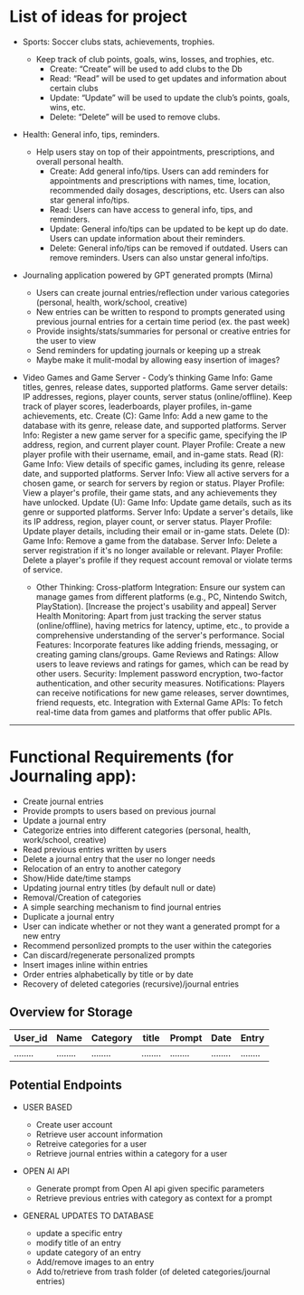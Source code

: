 
# List of ideas for project

- Sports: Soccer clubs stats, achievements, trophies.
    - Keep track of club points, goals, wins, losses, and trophies, etc.
        - Create: “Create” will be used to add clubs to the Db
        - Read: “Read” will be used to get updates and information about certain clubs
        - Update: “Update” will be used to update the club’s points, goals, wins, etc.
        - Delete: “Delete” will be used to remove clubs.

- Health: General info, tips, reminders.
    - Help users stay on top of their appointments, prescriptions, and overall personal health.
        - Create: Add general info/tips. Users can add reminders for appointments and prescriptions with names, time, location, recommended daily dosages, descriptions, etc. Users can also star general info/tips.
        - Read: Users can have access to general info, tips, and reminders.
        - Update: General info/tips can be updated to be kept up do date. Users can update information about their reminders.
        - Delete: General info/tips can be removed if outdated. Users can remove reminders. Users can also unstar general info/tips.

- Journaling application powered by GPT generated prompts (Mirna)
    - Users can create journal entries/reflection under various categories (personal, health, work/school, creative)
    - New entries can be written to respond to prompts generated using previous journal entries for a certain time period (ex. the past week)
    - Provide insights/stats/summaries for personal or creative entries for the user to view
    - Send reminders for updating journals or keeping up a streak
    - Maybe make it mulit-modal by allowing easy insertion of images?

- Video Games and Game Server - Cody’s thinking
    Game Info:
    Game titles, genres, release dates, supported platforms.
    Game server details: IP addresses, regions, player counts, server status (online/offline).
    Keep track of player scores, leaderboards, player profiles, in-game achievements, etc.
    Create (C):
    Game Info: Add a new game to the database with its genre, release date, and supported platforms.
    Server Info: Register a new game server for a specific game, specifying the IP address, region, and current player count.
    Player Profile: Create a new player profile with their username, email, and in-game stats.
    Read (R):
    Game Info: View details of specific games, including its genre, release date, and supported platforms.
    Server Info: View all active servers for a chosen game, or search for servers by region or status.
    Player Profile: View a player's profile, their game stats, and any achievements they have unlocked.
    Update (U):
    Game Info: Update game details, such as its genre or supported platforms.
    Server Info: Update a server's details, like its IP address, region, player count, or server status.
    Player Profile: Update player details, including their email or in-game stats.
    Delete (D):
    Game Info: Remove a game from the database.
    Server Info: Delete a server registration if it's no longer available or relevant.
    Player Profile: Delete a player's profile if they request account removal or violate terms of service.
    - Other Thinking:
    Cross-platform Integration: Ensure our system can manage games from different platforms (e.g., PC, Nintendo Switch, PlayStation). [Increase the project's usability and appeal]
    Server Health Monitoring: Apart from just tracking the server status (online/offline), having metrics for latency, uptime, etc., to provide a comprehensive understanding of the server's     performance.
    Social Features: Incorporate features like adding friends, messaging, or creating gaming clans/groups.
    Game Reviews and Ratings: Allow users to leave reviews and ratings for games, which can be read by other users.
    Security: Implement password encryption, two-factor authentication, and other security measures.
    Notifications: Players can receive notifications for new game releases, server downtimes, friend requests, etc.
    Integration with External Game APIs: To fetch real-time data from games and platforms that offer public APIs.

--------------------------------------------------------------------------------------------------------------------------

# Functional Requirements (for Journaling app):

- Create journal entries 
- Provide prompts to users based on previous journal 
- Update a journal entry 
- Categorize entries into different categories (personal, health, work/school, creative)
- Read previous entries written by users
- Delete a journal entry that the user no longer needs
- Relocation of an entry to another category
- Show/Hide date/time stamps
- Updating journal entry titles (by default null or date)
- Removal/Creation of categories
- A simple searching mechanism to find journal entries
- Duplicate a journal entry
- User can indicate whether or not they want a generated prompt for a new entry
- Recommend personlized prompts to the user within the categories
- Can discard/regenerate personalized prompts 
- Insert images inline within entries 
- Order entries alphabetically by title or by date
- Recovery of deleted categories (recursive)/journal entries


## Overview for Storage 

| User_id  | Name      | Category   | title     | Prompt   | Date      | Entry     |
| -------- | --------  | --------   | --------  | -------- | --------  | --------  |
| ........ | ........  | ........   | ........  | ........ | ........  | ........  | 


## Potential Endpoints

- USER BASED
    - Create user account
    - Retrieve user account information 
    - Retreive categories for a user
    - Retrieve journal entries within a category for a user

- OPEN AI API 
    - Generate prompt from Open AI api given specific parameters 
    - Retrieve previous entries with category as context for a prompt 

- GENERAL UPDATES TO DATABASE
    - update a specific entry  
    - modify title of an entry
    - update category of an entry
    - Add/remove images to an entry
    - Add to/retrieve from trash folder (of deleted categories/journal entries)

    

    
